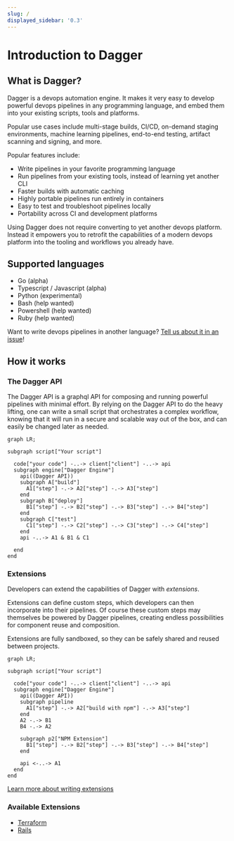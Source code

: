 ```yaml
---
slug: /
displayed_sidebar: '0.3'
---
```


# Introduction to Dagger

## What is Dagger?

Dagger is a devops automation engine. It makes it very easy to develop powerful devops pipelines in any programming language, and embed them into your existing scripts, tools and platforms.

Popular use cases include multi-stage builds, CI/CD, on-demand staging environments, machine learning pipelines, end-to-end testing, artifact scanning and signing, and more.

Popular features include:

* Write pipelines in your favorite programming language
* Run pipelines from your existing tools, instead of learning yet another CLI
* Faster builds with automatic caching
* Highly portable pipelines run entirely in containers
* Easy to test and troubleshoot pipelines locally
* Portability across CI and development platforms

Using Dagger does not require converting to yet another devops platform. Instead it empowers you to retrofit the capabilities of a modern devops platform into the tooling and workflows you already have.

## Supported languages

* Go (alpha)
* Typescript / Javascript (alpha)
* Python (experimental)
* Bash (help wanted)
* Powershell (help wanted)
* Ruby (help wanted)

Want to write devops pipelines in another language? [Tell us about it in an issue](https://github.com/dagger/cloak/issues/new)!

## How it works

### The Dagger API

The Dagger API is a graphql API for composing and running powerful pipelines with minimal effort. By relying on the Dagger API to do the heavy lifting, one can write a small script that orchestrates a complex workflow, knowing that it will run in a secure and scalable way out of the box, and can easily be changed later as needed.

```mermaid
graph LR;

subgraph script["Your script"]

  code["your code"] -..-> client["client"] -..-> api
  subgraph engine["Dagger Engine"]
    api((Dagger API))
    subgraph A["build"]
      A1["step"] -.-> A2["step"] -.-> A3["step"]
    end
    subgraph B["deploy"]
      B1["step"] -.-> B2["step"] -.-> B3["step"] -.-> B4["step"]
    end
    subgraph C["test"]
      C1["step"] -.-> C2["step"] -.-> C3["step"] -.-> C4["step"]
    end
    api -..-> A1 & B1 & C1

  end
end
```

### Extensions

Developers can extend the capabilities of Dagger with *extensions*.

Extensions can define custom steps, which developers can then incorporate into their pipelines. Of course these custom steps may themselves be powered by Dagger pipelines, creating endless possibilities for component reuse and composition.

Extensions are fully sandboxed, so they can be safely shared and reused between projects.

```mermaid
graph LR;

subgraph script["Your script"]

  code["your code"] -..-> client["client"] -..-> api
  subgraph engine["Dagger Engine"]
    api((Dagger API))
    subgraph pipeline
      A1["step"] -.-> A2["build with npm"] -.-> A3["step"]
    end
    A2 -.-> B1
    B4 -.-> A2

    subgraph p2["NPM Extension"]
      B1["step"] -.-> B2["step"] -.-> B3["step"] -.-> B4["step"]
    end
  
    api <-..-> A1
  end
end
```

[Learn more about writing extensions](guides/bnzm7-writing_extensions.md)


### Available Extensions
- [Terraform](https://github.com/kpenfound/dagger-terraform)
- [Rails](https://github.com/kpenfound/dagger-rails)
